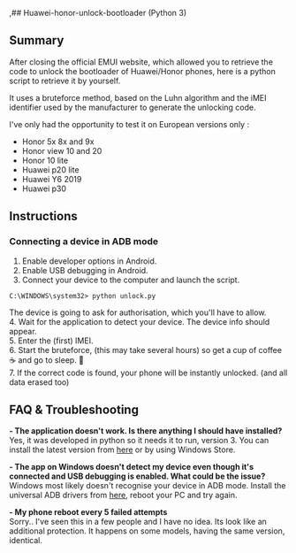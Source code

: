 ,## Huawei-honor-unlock-bootloader (Python 3)

## Summary
  
After closing the official EMUI website, which allowed you to retrieve the code to unlock the bootloader of Huawei/Honor phones, here is a python script to retrieve it by yourself.

It uses a bruteforce method, based on the Luhn algorithm and the iMEI identifier used by the manufacturer to generate the unlocking code.

I've only had the opportunity to test it on European versions only :  
- Honor  5x 8x and 9x  
- Honor  view 10 and 20  
- Honor  10 lite  
- Huawei p20 lite  
- Huawei Y6 2019  
- Huawei p30  
  
  
  
## Instructions
### Connecting a device in ADB mode
  
1. Enable developer options in Android.  
2. Enable USB debugging in Android.  
3. Connect your device to the computer and launch the script.  
```batch
C:\WINDOWS\system32> python unlock.py
```
The device is going to ask for authorisation, which you'll have to allow.  
4. Wait for the application to detect your device. The device info should appear.  
5. Enter the (first) IMEI.  
6. Start the bruteforce, (this may take several hours) so get a cup of coffee ☕ and go to sleep. 💫  
7. If the correct code is found, your phone will be instantly unlocked. (and all data erased too)  
  
  
  
## FAQ & Troubleshooting  
  
**- The application doesn't work. Is there anything I should have installed?**  
Yes, it was developed in python so it needs it to run, version 3. You can install the latest version from [here](https://www.python.org/downloads/) or by using Windows Store.
  
**- The app on Windows doesn't detect my device even though it's connected and USB debugging is enabled. What could be the issue?**  
Windows most likely doesn't recognise your device in ADB mode. Install the universal ADB drivers from [here](http://dl.adbdriver.com/upload/adbdriver.zip), reboot your PC and try again.
  
**- My phone reboot every 5 failed attempts**  
Sorry.. I've seen this in a few people and I have no idea. Its look like an additional protection. It happens on some models, having the same version, identical.
